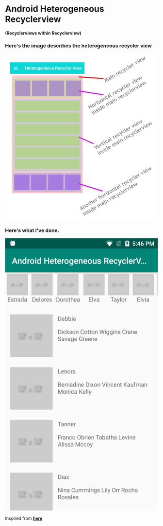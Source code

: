# Android Heterogeneous Recyclerview
#### (Recyclerviews within Recyclerview)

### Here's the image describes the heterogeneous recycler view
![alt text](https://raw.githubusercontent.com/arifbd/HeterogeneousRecyclerview/master/screenshot/heterogeneous_recyclerview_demo.png)

### Here's what I've done.
![alt text](https://raw.githubusercontent.com/arifbd/HeterogeneousRecyclerview/master/screenshot/Screenshot_20190329-174625.png)

Inspired from **[here](https://medium.com/@bipinAle/heteregenous-recyclerview-android-6d93b5ba3ff4)**
